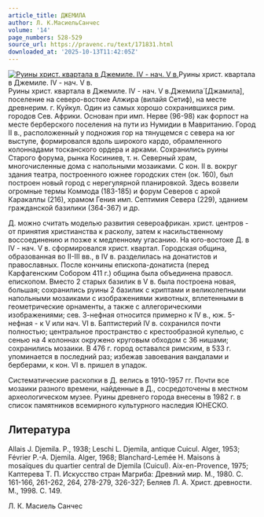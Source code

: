```yaml
---
article_title: ДЖЕМИЛА
author: Л. К.МасиельСанчес
volume: '14'
page_numbers: 528-529
source_url: https://pravenc.ru/text/171831.html
downloaded_at: '2025-10-13T11:42:05Z'
---
```


[![Руины христ. квартала в Джемиле. IV - нач. V в.](https://pravenc.ru/data/249/478/1234/i200.jpg "Кликните для увеличения картинки")](https://pravenc.ru/data/249/478/1234/i400.jpg)Руины христ. квартала в Джемиле. IV - нач. V в.  
Руины христ. квартала в Джемиле. IV - нач. V в.Джемила́ [Джамила], поселение на северо-востоке Алжира (вилайя Сетиф), на месте древнерим. г. Куйкул. Один из самых хорошо сохранившихся рим. городов Сев. Африки. Основан при имп. Нерве (96-98) как форпост на месте берберского поселения на пути из Нумидии в Мавританию. Город II в., расположенный у подножия гор на тянущемся с севера на юг выступе, формировался вдоль широкого кардо, обрамленного колоннадами тосканского ордера и арками. Сохранились руины Старого форума, рынка Косиниев, т. н. Северный храм, многочисленные дома с напольными мозаиками. С кон. II в. вокруг здания театра, построенного южнее городских стен (ок. 160), был построен новый город с нерегулярной планировкой. Здесь возвели огромные термы Коммода (183-185) и форум Северов с аркой Каракаллы (216), храмом Гения имп. Септимия Севера (229), зданием гражданской базилики (364-367) и др.

Д. можно считать моделью развития североафрикан. христ. центров - от принятия христианства к расколу, затем к насильственному воссоединению и позже к медленному угасанию. На юго-востоке Д. в IV - нач. V в. сформировался христ. квартал. Городская община, образованная во II-III вв., в IV в. разделилась на донатистов и православных. После кончины епископа-донатиста (перед Карфагенским Собором 411 г.) община была объединена правосл. епископом. Вместо 2 старых базилик в V в. была построена новая, большая; сохранились руины 2 базилик с криптами и великолепными напольными мозаиками c изображениями животных, вплетенными в геометрические орнаменты, а также с аллегорическими изображениями; сев. 3-нефная относится примерно к IV в., юж. 5-нефная - к V или нач. VI в. Баптистерий IV в. сохранился почти полностью; центральное пространство с крестообразной купелью, с сенью на 4 колоннах окружено круговым обходом с 36 нишами; сохранились мозаики. В 476 г. город оставался римским, в 533 г. упоминается в последний раз; избежав завоевания вандалами и берберами, к кон. VI в. пришел в упадок.

Систематические раскопки в Д. велись в 1910-1957 гг. Почти все мозаики разного времени, найденные в Д., сосредоточены в местном археологическом музее. Руины древнего города внесены в 1982 г. в список памятников всемирного культурного наследия ЮНЕСКО.

## Литература

Allais J. Djemila. P., 1938; Leschi L. Djemila, antique Cuicul. Alger, 1953; Février P.-A. Djemila. Alger, 1968; Blanchard-Lemée H. Maisons à mosaïques du quartier central de Djemila (Cuicul). Aix-en-Provence, 1975; Каптерева Т. П. Искусство стран Магриба: Древний мир. М., 1980. С. 161-166, 261-262, 264, 278-279, 326-327; Беляев Л. А. Христ. древности. М., 1998. С. 149.

Л. К.  Масиель   Санчес
